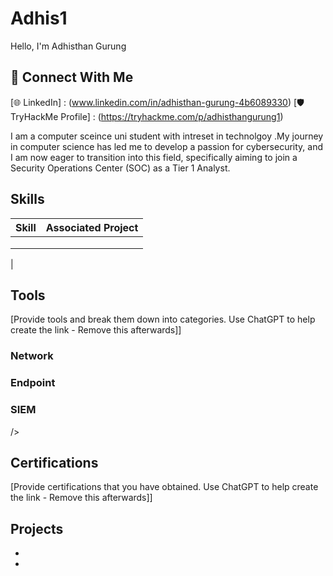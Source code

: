 # Adhis1

 Hello, I'm Adhisthan Gurung

 ## 🔗 Connect With Me  
 
[🌐 LinkedIn] : (www.linkedin.com/in/adhisthan-gurung-4b6089330)
[🛡️ TryHackMe Profile] : (https://tryhackme.com/p/adhisthangurung1)



I am a computer sceince uni student with intreset in technolgoy .My journey in computer science has led me to develop a passion for cybersecurity, and I am now eager to transition into this field, specifically aiming to join a Security Operations Center (SOC) as a Tier 1 Analyst.

## Skills


| Skill                                         | Associated Project         |
|-----------------------------------------------|----------------------------|
|                    | |
|                                               | |
|                                               | |
|

## Tools
[Provide tools and break them down into categories. Use ChatGPT to help create the link - Remove this afterwards]]

### Network
<div>
  
</div>

### Endpoint
<div>
  
</div>

### SIEM
<div>
  />
</div>

## Certifications
[Provide certifications that you have obtained. Use ChatGPT to help create the link - Remove this afterwards]]
<div>


</div>

## Projects
- 
- 
